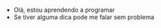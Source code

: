 - Olá, estou aprendendo a programar
- Se tiver alguma dica pode me falar sem problema
<!---
Vertori-2/Vertori-2 is a ✨ special ✨ repository because its `README.md` (this file) appears on your GitHub profile.
You can click the Preview link to take a look at your changes.
--->
